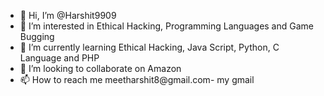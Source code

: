 - 👋 Hi, I’m @Harshit9909
- 👀 I’m interested in Ethical Hacking, Programming Languages and Game Bugging
- 🌱 I’m currently learning Ethical Hacking, Java Script, Python, C Language and PHP
- 💞️ I’m looking to collaborate on Amazon
- 📫 How to reach me meetharshit8@gmail.com- my gmail

<!---
Harshit9909/Harshit9909 is a ✨ special ✨ repository because its `README.md` (this file) appears on your GitHub profile.
You can click the Preview link to take a look at your changes.
--->
